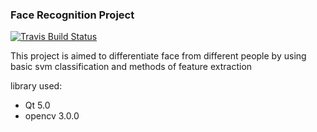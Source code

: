 ### Face Recognition Project
[![Travis Build Status](https://travis-ci.org/kiddos/FaceRecognition.svg?branch=master)](https://travis-ci.org/kiddos/FaceRecognition)

This project is aimed to differentiate face from different people by using basic svm classification and methods of feature extraction

library used:
- Qt 5.0
- opencv 3.0.0

